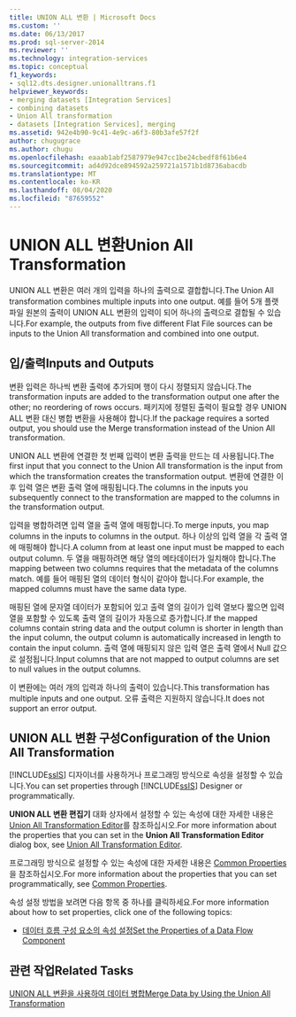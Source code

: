 ```yaml
---
title: UNION ALL 변환 | Microsoft Docs
ms.custom: ''
ms.date: 06/13/2017
ms.prod: sql-server-2014
ms.reviewer: ''
ms.technology: integration-services
ms.topic: conceptual
f1_keywords:
- sql12.dts.designer.unionalltrans.f1
helpviewer_keywords:
- merging datasets [Integration Services]
- combining datasets
- Union All transformation
- datasets [Integration Services], merging
ms.assetid: 942e4b90-9c41-4e9c-a6f3-80b3afe57f2f
author: chugugrace
ms.author: chugu
ms.openlocfilehash: eaaab1abf2587979e947cc1be24cbedf8f61b6e4
ms.sourcegitcommit: ad4d92dce894592a259721a1571b1d8736abacdb
ms.translationtype: MT
ms.contentlocale: ko-KR
ms.lasthandoff: 08/04/2020
ms.locfileid: "87659552"
---
```

# <a name="union-all-transformation"></a><span data-ttu-id="37c6b-102">UNION ALL 변환</span><span class="sxs-lookup"><span data-stu-id="37c6b-102">Union All Transformation</span></span>
  <span data-ttu-id="37c6b-103">UNION ALL 변환은 여러 개의 입력을 하나의 출력으로 결합합니다.</span><span class="sxs-lookup"><span data-stu-id="37c6b-103">The Union All transformation combines multiple inputs into one output.</span></span> <span data-ttu-id="37c6b-104">예를 들어 5개 플랫 파일 원본의 출력이 UNION ALL 변환의 입력이 되어 하나의 출력으로 결합될 수 있습니다.</span><span class="sxs-lookup"><span data-stu-id="37c6b-104">For example, the outputs from five different Flat File sources can be inputs to the Union All transformation and combined into one output.</span></span>  
  
## <a name="inputs-and-outputs"></a><span data-ttu-id="37c6b-105">입/출력</span><span class="sxs-lookup"><span data-stu-id="37c6b-105">Inputs and Outputs</span></span>  
 <span data-ttu-id="37c6b-106">변환 입력은 하나씩 변환 출력에 추가되며 행이 다시 정렬되지 않습니다.</span><span class="sxs-lookup"><span data-stu-id="37c6b-106">The transformation inputs are added to the transformation output one after the other; no reordering of rows occurs.</span></span> <span data-ttu-id="37c6b-107">패키지에 정렬된 출력이 필요할 경우 UNION ALL 변환 대신 병합 변환을 사용해야 합니다.</span><span class="sxs-lookup"><span data-stu-id="37c6b-107">If the package requires a sorted output, you should use the Merge transformation instead of the Union All transformation.</span></span>  
  
 <span data-ttu-id="37c6b-108">UNION ALL 변환에 연결한 첫 번째 입력이 변환 출력을 만드는 데 사용됩니다.</span><span class="sxs-lookup"><span data-stu-id="37c6b-108">The first input that you connect to the Union All transformation is the input from which the transformation creates the transformation output.</span></span> <span data-ttu-id="37c6b-109">변환에 연결한 이후 입력 열은 변환 출력 열에 매핑됩니다.</span><span class="sxs-lookup"><span data-stu-id="37c6b-109">The columns in the inputs you subsequently connect to the transformation are mapped to the columns in the transformation output.</span></span>  
  
 <span data-ttu-id="37c6b-110">입력을 병합하려면 입력 열을 출력 열에 매핑합니다.</span><span class="sxs-lookup"><span data-stu-id="37c6b-110">To merge inputs, you map columns in the inputs to columns in the output.</span></span> <span data-ttu-id="37c6b-111">하나 이상의 입력 열을 각 출력 열에 매핑해야 합니다.</span><span class="sxs-lookup"><span data-stu-id="37c6b-111">A column from at least one input must be mapped to each output column.</span></span> <span data-ttu-id="37c6b-112">두 열을 매핑하려면 해당 열의 메타데이터가 일치해야 합니다.</span><span class="sxs-lookup"><span data-stu-id="37c6b-112">The mapping between two columns requires that the metadata of the columns match.</span></span> <span data-ttu-id="37c6b-113">예를 들어 매핑된 열의 데이터 형식이 같아야 합니다.</span><span class="sxs-lookup"><span data-stu-id="37c6b-113">For example, the mapped columns must have the same data type.</span></span>  
  
 <span data-ttu-id="37c6b-114">매핑된 열에 문자열 데이터가 포함되어 있고 출력 열의 길이가 입력 열보다 짧으면 입력 열을 포함할 수 있도록 출력 열의 길이가 자동으로 증가합니다.</span><span class="sxs-lookup"><span data-stu-id="37c6b-114">If the mapped columns contain string data and the output column is shorter in length than the input column, the output column is automatically increased in length to contain the input column.</span></span> <span data-ttu-id="37c6b-115">출력 열에 매핑되지 않은 입력 열은 출력 열에서 Null 값으로 설정됩니다.</span><span class="sxs-lookup"><span data-stu-id="37c6b-115">Input columns that are not mapped to output columns are set to null values in the output columns.</span></span>  
  
 <span data-ttu-id="37c6b-116">이 변환에는 여러 개의 입력과 하나의 출력이 있습니다.</span><span class="sxs-lookup"><span data-stu-id="37c6b-116">This transformation has multiple inputs and one output.</span></span> <span data-ttu-id="37c6b-117">오류 출력은 지원하지 않습니다.</span><span class="sxs-lookup"><span data-stu-id="37c6b-117">It does not support an error output.</span></span>  
  
## <a name="configuration-of-the-union-all-transformation"></a><span data-ttu-id="37c6b-118">UNION ALL 변환 구성</span><span class="sxs-lookup"><span data-stu-id="37c6b-118">Configuration of the Union All Transformation</span></span>  
 <span data-ttu-id="37c6b-119">[!INCLUDE[ssIS](../../../includes/ssis-md.md)] 디자이너를 사용하거나 프로그래밍 방식으로 속성을 설정할 수 있습니다.</span><span class="sxs-lookup"><span data-stu-id="37c6b-119">You can set properties through [!INCLUDE[ssIS](../../../includes/ssis-md.md)] Designer or programmatically.</span></span>  
  
 <span data-ttu-id="37c6b-120">**UNION ALL 변환 편집기** 대화 상자에서 설정할 수 있는 속성에 대한 자세한 내용은 [Union All Transformation Editor](../../union-all-transformation-editor.md)를 참조하십시오.</span><span class="sxs-lookup"><span data-stu-id="37c6b-120">For more information about the properties that you can set in the **Union All Transformation Editor** dialog box, see [Union All Transformation Editor](../../union-all-transformation-editor.md).</span></span>  
  
 <span data-ttu-id="37c6b-121">프로그래밍 방식으로 설정할 수 있는 속성에 대한 자세한 내용은 [Common Properties](../../common-properties.md)을 참조하십시오.</span><span class="sxs-lookup"><span data-stu-id="37c6b-121">For more information about the properties that you can set programmatically, see [Common Properties](../../common-properties.md).</span></span>  
  
 <span data-ttu-id="37c6b-122">속성 설정 방법을 보려면 다음 항목 중 하나를 클릭하세요.</span><span class="sxs-lookup"><span data-stu-id="37c6b-122">For more information about how to set properties, click one of the following topics:</span></span>  
  
-   [<span data-ttu-id="37c6b-123">데이터 흐름 구성 요소의 속성 설정</span><span class="sxs-lookup"><span data-stu-id="37c6b-123">Set the Properties of a Data Flow Component</span></span>](../set-the-properties-of-a-data-flow-component.md)  
  
## <a name="related-tasks"></a><span data-ttu-id="37c6b-124">관련 작업</span><span class="sxs-lookup"><span data-stu-id="37c6b-124">Related Tasks</span></span>  
 [<span data-ttu-id="37c6b-125">UNION ALL 변환을 사용하여 데이터 병합</span><span class="sxs-lookup"><span data-stu-id="37c6b-125">Merge Data by Using the Union All Transformation</span></span>](union-all-transformation.md)  
  
  
